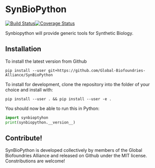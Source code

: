 # SynBioPython

[![Build Status](https://travis-ci.org/Edinburgh-Genome-Foundry/SynBioPython.svg?branch=travis)](https://travis-ci.org/Edinburgh-Genome-Foundry/SynBioPython)[![Coverage Status](https://coveralls.io/repos/github/Edinburgh-Genome-Foundry/SynBioPython/badge.svg?branch=travis)](https://coveralls.io/github/Edinburgh-Genome-Foundry/SynBioPython?branch=travis)


Synbiopython will provide generic tools for Synthetic Biology.

Installation
------------

To install the latest version from Github

```
pip install --user git+https://github.com/Global-Biofoundries-Alliance/SynBioPython
```

To install for development, clone the repository into the folder of your choice and install with:

```
pip install --user . && pip install --user -e .
```

You should now be able to run this in Python:

```python
import synbioptyhon
print(synbiopython.__version__)

```

Contribute!
-----------

SynBioPython is developed collectively by members of the Global Biofoundries
Alliance and released on Github under the MIT license. Constributions are welcome!